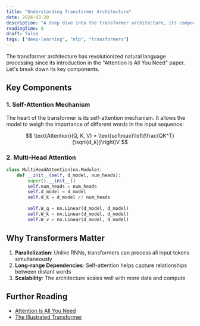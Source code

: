 ```yaml
---
title: "Understanding Transformer Architecture"
date: 2024-03-20
description: "A deep dive into the transformer architecture, its components, and why it revolutionized NLP"
readingTime: 8
draft: false
tags: ["deep-learning", "nlp", "transformers"]
---
```


The transformer architecture has revolutionized natural language processing since its introduction in the "Attention Is All You Need" paper. Let's break down its key components.

## Key Components

### 1. Self-Attention Mechanism
The heart of the transformer is its self-attention mechanism. It allows the model to weigh the importance of different words in the input sequence:

$$
\text{Attention}(Q, K, V) = \text{softmax}\left(\frac{QK^T}{\sqrt{d_k}}\right)V
$$

### 2. Multi-Head Attention
```python
class MultiHeadAttention(nn.Module):
    def __init__(self, d_model, num_heads):
        super().__init__()
        self.num_heads = num_heads
        self.d_model = d_model
        self.d_k = d_model // num_heads
        
        self.W_q = nn.Linear(d_model, d_model)
        self.W_k = nn.Linear(d_model, d_model)
        self.W_v = nn.Linear(d_model, d_model)
```

## Why Transformers Matter

1. **Parallelization**: Unlike RNNs, transformers can process all input tokens simultaneously
2. **Long-range Dependencies**: Self-attention helps capture relationships between distant words
3. **Scalability**: The architecture scales well with more data and compute

## Further Reading
- [Attention Is All You Need](https://arxiv.org/abs/1706.03762)
- [The Illustrated Transformer](http://jalammar.github.io/illustrated-transformer/) 